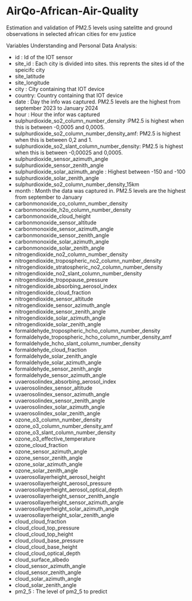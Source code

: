 # AirQo-African-Air-Quality
Estimation and validation of PM2.5 levels using satelitte and ground observations in selected african cities for env justice

Variables Understanding and Personal Data Analysis: 
* id : Id of the IOT sensor
* site_id : Each city is divided into sites. this reprents the sites id of the speicifc city
* site_latitude
* site_longitude
* city : City containing that IOT device
* country: Country containing that IOT device
* date : Day the info was captured. PM2.5 levels are the highest from september 2023 to January 2024
* hour : Hour the infor was captured
* sulphurdioxide_so2_column_number_density :PM2.5 is highest when this is between -0,0005 and 0,0005.
* sulphurdioxide_so2_column_number_density_amf: PM2.5 is highest when this is between 0,2 and 1.
* sulphurdioxide_so2_slant_column_number_density: PM2.5 is highest when this is between -0,00025 and 0,0005.
* sulphurdioxide_sensor_azimuth_angle
* sulphurdioxide_sensor_zenith_angle
* sulphurdioxide_solar_azimuth_angle : Highest between -150 and -100
* sulphurdioxide_solar_zenith_angle
* sulphurdioxide_so2_column_number_density_15km
* month : Month the data was captured in. PM2.5 levels are the highest from september to January 
* carbonmonoxide_co_column_number_density
* carbonmonoxide_h2o_column_number_density
* carbonmonoxide_cloud_height
* carbonmonoxide_sensor_altitude
* carbonmonoxide_sensor_azimuth_angle
* carbonmonoxide_sensor_zenith_angle
* carbonmonoxide_solar_azimuth_angle
* carbonmonoxide_solar_zenith_angle
* nitrogendioxide_no2_column_number_density
* nitrogendioxide_tropospheric_no2_column_number_density
* nitrogendioxide_stratospheric_no2_column_number_density
* nitrogendioxide_no2_slant_column_number_density
* nitrogendioxide_tropopause_pressure
* nitrogendioxide_absorbing_aerosol_index
* nitrogendioxide_cloud_fraction
* nitrogendioxide_sensor_altitude
* nitrogendioxide_sensor_azimuth_angle
* nitrogendioxide_sensor_zenith_angle
* nitrogendioxide_solar_azimuth_angle
* nitrogendioxide_solar_zenith_angle
* formaldehyde_tropospheric_hcho_column_number_density
* formaldehyde_tropospheric_hcho_column_number_density_amf
* formaldehyde_hcho_slant_column_number_density
* formaldehyde_cloud_fraction
* formaldehyde_solar_zenith_angle
* formaldehyde_solar_azimuth_angle
* formaldehyde_sensor_zenith_angle
* formaldehyde_sensor_azimuth_angle
* uvaerosolindex_absorbing_aerosol_index
* uvaerosolindex_sensor_altitude
* uvaerosolindex_sensor_azimuth_angle
* uvaerosolindex_sensor_zenith_angle
* uvaerosolindex_solar_azimuth_angle
* uvaerosolindex_solar_zenith_angle
* ozone_o3_column_number_density
* ozone_o3_column_number_density_amf
* ozone_o3_slant_column_number_density
* ozone_o3_effective_temperature
* ozone_cloud_fraction
* ozone_sensor_azimuth_angle
* ozone_sensor_zenith_angle
* ozone_solar_azimuth_angle
* ozone_solar_zenith_angle
* uvaerosollayerheight_aerosol_height
* uvaerosollayerheight_aerosol_pressure
* uvaerosollayerheight_aerosol_optical_depth
* uvaerosollayerheight_sensor_zenith_angle
* uvaerosollayerheight_sensor_azimuth_angle
* uvaerosollayerheight_solar_azimuth_angle
* uvaerosollayerheight_solar_zenith_angle
* cloud_cloud_fraction
* cloud_cloud_top_pressure
* cloud_cloud_top_height
* cloud_cloud_base_pressure
* cloud_cloud_base_height
* cloud_cloud_optical_depth
* cloud_surface_albedo
* cloud_sensor_azimuth_angle
* cloud_sensor_zenith_angle
* cloud_solar_azimuth_angle
* cloud_solar_zenith_angle
* pm2_5 : The level of pm2_5 to predict

